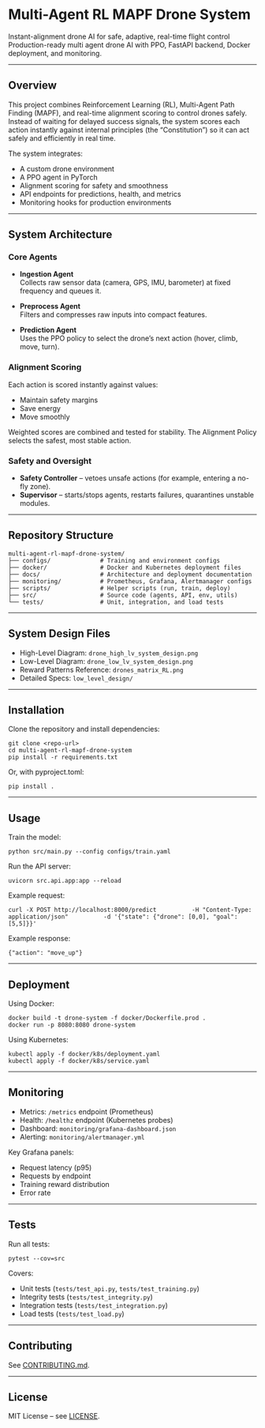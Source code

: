 # Multi-Agent RL MAPF Drone System
Instant-alignment drone AI for safe, adaptive, real-time flight control  
Production-ready multi agent drone AI with PPO, FastAPI backend, Docker deployment, and monitoring.

---

## Overview  
This project combines Reinforcement Learning (RL), Multi-Agent Path Finding (MAPF), and real-time alignment scoring to control drones safely. Instead of waiting for delayed success signals, the system scores each action instantly against internal principles (the “Constitution”) so it can act safely and efficiently in real time.

The system integrates:  
- A custom drone environment  
- A PPO agent in PyTorch  
- Alignment scoring for safety and smoothness  
- API endpoints for predictions, health, and metrics  
- Monitoring hooks for production environments  

---

## System Architecture

### Core Agents
- **Ingestion Agent**  
  Collects raw sensor data (camera, GPS, IMU, barometer) at fixed frequency and queues it.  

- **Preprocess Agent**  
  Filters and compresses raw inputs into compact features.  

- **Prediction Agent**  
  Uses the PPO policy to select the drone’s next action (hover, climb, move, turn).  

### Alignment Scoring
Each action is scored instantly against values:  
- Maintain safety margins  
- Save energy  
- Move smoothly  

Weighted scores are combined and tested for stability. The Alignment Policy selects the safest, most stable action.  

### Safety and Oversight
- **Safety Controller** – vetoes unsafe actions (for example, entering a no-fly zone).  
- **Supervisor** – starts/stops agents, restarts failures, quarantines unstable modules.  

---

## Repository Structure
    multi-agent-rl-mapf-drone-system/
    ├── configs/              # Training and environment configs
    ├── docker/               # Docker and Kubernetes deployment files
    ├── docs/                 # Architecture and deployment documentation
    ├── monitoring/           # Prometheus, Grafana, Alertmanager configs
    ├── scripts/              # Helper scripts (run, train, deploy)
    ├── src/                  # Source code (agents, API, env, utils)
    └── tests/                # Unit, integration, and load tests

---

## System Design Files
- High-Level Diagram: `drone_high_lv_system_design.png`  
- Low-Level Diagram: `drone_low_lv_system_design.png`  
- Reward Patterns Reference: `drones_matrix_RL.png`  
- Detailed Specs: `low_level_design/`  

---

## Installation

Clone the repository and install dependencies:

    git clone <repo-url>
    cd multi-agent-rl-mapf-drone-system
    pip install -r requirements.txt

Or, with pyproject.toml:

    pip install .

---

## Usage

Train the model:

    python src/main.py --config configs/train.yaml

Run the API server:

    uvicorn src.api.app:app --reload

Example request:

    curl -X POST http://localhost:8000/predict          -H "Content-Type: application/json"          -d '{"state": {"drone": [0,0], "goal": [5,5]}}'

Example response:

    {"action": "move_up"}

---

## Deployment

Using Docker:

    docker build -t drone-system -f docker/Dockerfile.prod .
    docker run -p 8080:8080 drone-system

Using Kubernetes:

    kubectl apply -f docker/k8s/deployment.yaml
    kubectl apply -f docker/k8s/service.yaml

---

## Monitoring
- Metrics: `/metrics` endpoint (Prometheus)  
- Health: `/healthz` endpoint (Kubernetes probes)  
- Dashboard: `monitoring/grafana-dashboard.json`  
- Alerting: `monitoring/alertmanager.yml`  

Key Grafana panels:  
- Request latency (p95)  
- Requests by endpoint  
- Training reward distribution  
- Error rate  

---

## Tests

Run all tests:

    pytest --cov=src

Covers:  
- Unit tests (`tests/test_api.py`, `tests/test_training.py`)  
- Integrity tests (`tests/test_integrity.py`)  
- Integration tests (`tests/test_integration.py`)  
- Load tests (`tests/test_load.py`)  

---

## Contributing  
See [CONTRIBUTING.md](CONTRIBUTING.md).  

---

## License  
MIT License – see [LICENSE](LICENSE).  
